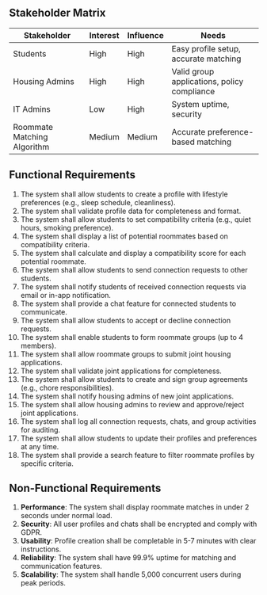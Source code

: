 ## Stakeholder Matrix
| Stakeholder                | Interest | Influence | Needs                                   |
|----------------------------|----------|-----------|-----------------------------------------|
| Students                   | High     | High      | Easy profile setup, accurate matching   |
| Housing Admins             | High     | High      | Valid group applications, policy compliance |
| IT Admins                  | Low      | High      | System uptime, security                |
| Roommate Matching Algorithm| Medium   | Medium    | Accurate preference-based matching     |



## Functional Requirements
1. The system shall allow students to create a profile with lifestyle preferences (e.g., sleep schedule, cleanliness).
2. The system shall validate profile data for completeness and format.
3. The system shall allow students to set compatibility criteria (e.g., quiet hours, smoking preference).
4. The system shall display a list of potential roommates based on compatibility criteria.
5. The system shall calculate and display a compatibility score for each potential roommate.
6. The system shall allow students to send connection requests to other students.
7. The system shall notify students of received connection requests via email or in-app notification.
8. The system shall provide a chat feature for connected students to communicate.
9. The system shall allow students to accept or decline connection requests.
10. The system shall enable students to form roommate groups (up to 4 members).
11. The system shall allow roommate groups to submit joint housing applications.
12. The system shall validate joint applications for completeness.
13. The system shall allow students to create and sign group agreements (e.g., chore responsibilities).
14. The system shall notify housing admins of new joint applications.
15. The system shall allow housing admins to review and approve/reject joint applications.
16. The system shall log all connection requests, chats, and group activities for auditing.
17. The system shall allow students to update their profiles and preferences at any time.
18. The system shall provide a search feature to filter roommate profiles by specific criteria.

## Non-Functional Requirements
1. **Performance**: The system shall display roommate matches in under 2 seconds under normal load.
2. **Security**: All user profiles and chats shall be encrypted and comply with GDPR.
3. **Usability**: Profile creation shall be completable in 5-7 minutes with clear instructions.
4. **Reliability**: The system shall have 99.9% uptime for matching and communication features.
5. **Scalability**: The system shall handle 5,000 concurrent users during peak periods.
